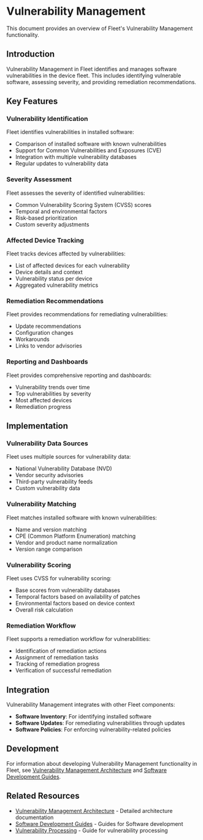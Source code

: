 # Vulnerability Management

This document provides an overview of Fleet's Vulnerability Management functionality.

## Introduction

Vulnerability Management in Fleet identifies and manages software vulnerabilities in the device fleet. This includes identifying vulnerable software, assessing severity, and providing remediation recommendations.

## Key Features

### Vulnerability Identification

Fleet identifies vulnerabilities in installed software:

- Comparison of installed software with known vulnerabilities
- Support for Common Vulnerabilities and Exposures (CVE)
- Integration with multiple vulnerability databases
- Regular updates to vulnerability data

### Severity Assessment

Fleet assesses the severity of identified vulnerabilities:

- Common Vulnerability Scoring System (CVSS) scores
- Temporal and environmental factors
- Risk-based prioritization
- Custom severity adjustments

### Affected Device Tracking

Fleet tracks devices affected by vulnerabilities:

- List of affected devices for each vulnerability
- Device details and context
- Vulnerability status per device
- Aggregated vulnerability metrics

### Remediation Recommendations

Fleet provides recommendations for remediating vulnerabilities:

- Update recommendations
- Configuration changes
- Workarounds
- Links to vendor advisories

### Reporting and Dashboards

Fleet provides comprehensive reporting and dashboards:

- Vulnerability trends over time
- Top vulnerabilities by severity
- Most affected devices
- Remediation progress

## Implementation

### Vulnerability Data Sources

Fleet uses multiple sources for vulnerability data:

- National Vulnerability Database (NVD)
- Vendor security advisories
- Third-party vulnerability feeds
- Custom vulnerability data

### Vulnerability Matching

Fleet matches installed software with known vulnerabilities:

- Name and version matching
- CPE (Common Platform Enumeration) matching
- Vendor and product name normalization
- Version range comparison

### Vulnerability Scoring

Fleet uses CVSS for vulnerability scoring:

- Base scores from vulnerability databases
- Temporal factors based on availability of patches
- Environmental factors based on device context
- Overall risk calculation

### Remediation Workflow

Fleet supports a remediation workflow for vulnerabilities:

- Identification of remediation actions
- Assignment of remediation tasks
- Tracking of remediation progress
- Verification of successful remediation

## Integration

Vulnerability Management integrates with other Fleet components:

- **Software Inventory**: For identifying installed software
- **Software Updates**: For remediating vulnerabilities through updates
- **Software Policies**: For enforcing vulnerability-related policies

## Development

For information about developing Vulnerability Management functionality in Fleet, see [Vulnerability Management Architecture](../../architecture/software/vulnerability-management.md) and [Software Development Guides](../../guides/software/).

## Related Resources

- [Vulnerability Management Architecture](../../architecture/software/vulnerability-management.md) - Detailed architecture documentation
- [Software Development Guides](../../guides/software/) - Guides for Software development
- [Vulnerability Processing](../../guides/vulnerability-processing.md) - Guide for vulnerability processing
